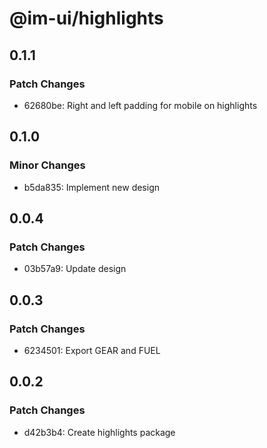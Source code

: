 # @im-ui/highlights

## 0.1.1

### Patch Changes

- 62680be: Right and left padding for mobile on highlights

## 0.1.0

### Minor Changes

- b5da835: Implement new design

## 0.0.4

### Patch Changes

- 03b57a9: Update design

## 0.0.3

### Patch Changes

- 6234501: Export GEAR and FUEL

## 0.0.2

### Patch Changes

- d42b3b4: Create highlights package
